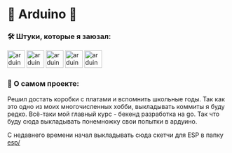 # 🧰 Arduino 🔌

<h3 align="left">🛠 Штуки, которые я заюзал:</h3>
<a href="https://www.arduino.cc/" target="_blank" target="_blank">
    <img src="https://cdn.worldvectorlogo.com/logos/arduino-1.svg" alt="arduino" width="40" height="40" /></a>
<a href="https://www.arduino.cc/" target="_blank" target="_blank">
    <img src="https://cdn.worldvectorlogo.com/logos/arduino-1.svg" alt="arduino" width="40" height="40" /></a>
<a href="https://www.arduino.cc/" target="_blank" target="_blank">
    <img src="https://cdn.worldvectorlogo.com/logos/arduino-1.svg" alt="arduino" width="40" height="40" /></a>
<a href="https://www.arduino.cc/" target="_blank" target="_blank">
    <img src="https://cdn.worldvectorlogo.com/logos/arduino-1.svg" alt="arduino" width="40" height="40" /></a>
<a href="https://www.arduino.cc/" target="_blank" target="_blank">
    <img src="https://cdn.worldvectorlogo.com/logos/arduino-1.svg" alt="arduino" width="40" height="40" /></a>

<h3 align="left">📄 О самом проекте:</h3>
<p>
    Решил достать коробки с платами и вспомнить школьные годы. Так как это одно из моих многочисленных хобби, выкладывать коммиты я буду редко. Всё-таки мой главный курс - бекенд разработка на go. Так что буду сюда выкладывать понемножку свои попытки в ардуино.</p>
<p>С недавнего времени начал выкладывать сюда скетчи для ESP в папку <a href="https://github.com/hud0shnik/arduino/tree/master/esp">esp/</a></p>
</p>
